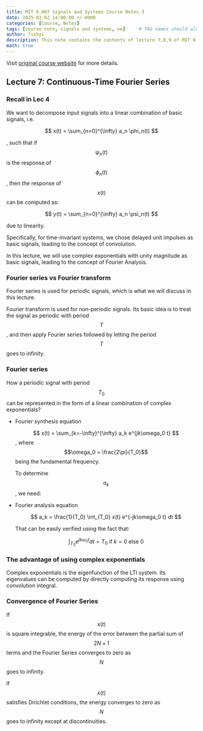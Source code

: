 ```yaml
---
title: MIT 6.007 Signals and Systems Course Notes 3
date: 2025-02-02 14:00:00 +/-0000
categories: [Course, Notes]
tags: [course note, signals and systems, ee]     # TAG names should always be lowercase
author: fishyi
description: This note contains the contents of lecture 7,8,9 of MIT 6.007 Signals and Systems course.
math: true
---
```


Visit [original course website](https://ocw.mit.edu/courses/res-6-007-signals-and-systems-spring-2011/) for more details.

## Lecture 7: Continuous-Time Fourier Series

### Recall in Lec 4

We want to decompose input signals into a linear combination of basic signals, i.e.

$$
x(t) = \sum_{n=0}^{\infty} a_n \phi_n(t)
$$

, such that if $$\psi_n(t)$$ is the response of $$\phi_n(t)$$, then the response of $$x(t)$$ can be computed as:

$$
y(t) = \sum_{n=0}^{\infty} a_n \psi_n(t)
$$

due to linearity.

Specifically, for time-invariant systems, we chose delayed unit impulses as basic signals, leading to the concept of convolution.

In this lecture, we will use complex exponentials with unity magnitude as basic signals, leading to the concept of Fourier Analysis.

### Fourier series vs Fourier transform

Fourier series is used for periodic signals, which is what we will discuss in this lecture.

Fourier transform is used for non-periodic signals. Its basic idea is to treat the signal as periodic with period $$T$$, and then apply Fourier series followed by letting the period $$T$$ goes to infinity.

### Fourier series

How a periodic signal with period $$T_0$$ can be represented in the form of a linear combination of complex exponentials?

- Fourier synthesis equation
  
  $$
  x(t) = \sum_{k=-\infty}^{\infty} a_k e^{jk\omega_0  t}
  $$
  , where $$\omega_0 = \frac{2\pi}{T_0}$$ being the fundamental frequency.

  To determine $$a_k$$, we need:

- Fourier analysis equation
  
  $$
  a_k = \frac{1}{T_0} \int_{T_0} x(t) e^{-jk\omega_0 t} dt
  $$

  That can be easily verified using the fact that:

  $$
  \int_{T_0} e^{jk\omega_0 t} dt = T_0 \text{ if } k = 0 \text{ else } 0
  $$

### The advantage of using complex exponentials

Complex exponentials is the eigenfunction of the LTI system. Its eigenvalues can be computed by directly computing its response using convolution integral.

### Convergence of Fourier Series

If $$x(t)$$ is square integrable, the energy of the error between the partial sum of $$2N+1$$ terms and the Fourier Series converges to zero as $$N$$ goes to infinity.

If $$x(t)$$ satisfies Dirichlet conditions, the energy converges to zero as $$N$$ goes to infinity except at discontinuities.
